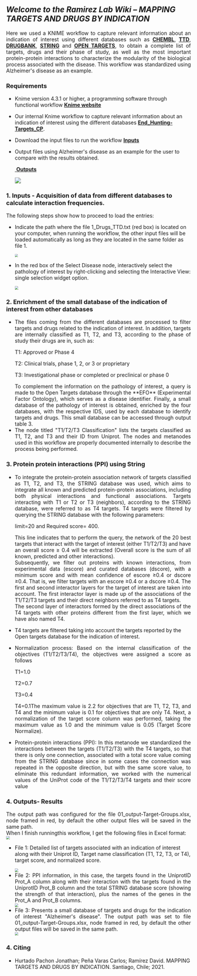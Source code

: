 ## *Welcome to the Ramirez Lab Wiki – MAPPING TARGETS AND DRUGS BY INDICATION*

<div align="justify">Here we used a KNIME workflow to capture relevant information about an indication of interest using different databases such as <a href="https://www.ebi.ac.uk/chembl" target="_blank"><b>CHEMBL</b></a></b>, <b><a href="http://db.idrblab.net/ttd/" target="_blank">TTD</a></b>, <b><a href="https://go.drugbank.com/" target="_blank"<b>DRUGBANK</b></a>, <b><a href="https://string-db.org/" target="_blank"<b>STRING</b></a> and <b><a href="https://www.opentargets.org/" target="_blank"<b>OPEN TARGETS</b></a>,  to obtain a complete list of targets, drugs and their phase of study, as well as the most important protein-protein interactions to characterize the modularity of the biological process associated with the disease. This workflow was standardized using Alzheimer's disease as an example.</div>

### Requirements

* Knime version 4.3.1 or higher, a programming software through functional workflow <b><a href="https://www.knime.com/" target="_blank">Knime website</a></b>

* Our internal Knime workflow to capture relevant information about an indication of interest using the different databases <a href="https://github.com/jdhurtadop2017/Mapping_Targets/raw/master/End_Hunting-Targets_CP.knwf">**End_Hunting-Targets_CP**</a>.

* Download the input files to run the workflow <a href="https://github.com/jdhurtadop2017/Mapping_Targets/raw/master/Inputs/Inputs.rar">**Inputs**</a>

* Output files using Alzheimer's disease as an example for the user to compare with the results obtained.

  <a href="https://github.com/jdhurtadop2017/Mapping_Targets/raw/master/Outputs/Outputs.rar"> **Outputs**</a>
  
  <a href=".\media\workflow.svg"  target="_blank">![](.\media\workflow.svg)</a>

###  1. Inputs - Acquisition of data from different databases to calculate interaction frequencies.

The following steps show how to proceed to load the entries:

* Indicate the path where the file 1_Drugs_TTD.txt (red box) is located on your computer, when running the workflow, the other input files will be loaded automatically as long as they are located in the same folder as file 1.

  <img src=".\media\input.png" style="zoom:50%;" />

* In the red box of the Select Disease node, interactively select the pathology of interest by right-clicking and selecting the Interactive View: single selection widget option.

  <img src=".\media\disease option.png" style="zoom:60%;" />

### 2. Enrichment of the small database of the indication of interest from other databases

* <div align="justify">The files coming from the different databases are processed to filter targets and drugs related to the indication of interest. In addition, targets are internally classified as T1, T2, and T3, according to the phase of study their drugs are in, such as:</div>

  T1: Approved or Phase 4

  T2: Clinical trials, phase 1, 2, or 3 or proprietary 

  T3: Investigational phase or completed or preclinical or phase 0

  <div align="justify">To complement the information on the pathology of interest, a query is made to the Open Targets database through the **EFO** (Experimental Factor Ontology), which serves as a disease identifier. Finally, a small database of the pathology of interest is obtained, enriched by the four databases, with the respective IDS, used by each database to identify targets and drugs. This small database can be accessed through output table 3. </div> 	

* <div align="justify">The node titled "T1/T2/T3 Classification" lists the targets classified as T1, T2, and T3 and their ID from Uniprot. The nodes and metanodes used in this workflow are properly documented internally to describe the process being performed.</div>

### 3. Protein protein interactions (PPI) using String

* <div align="justify">To integrate the protein-protein association network of targets classified as T1, T2, and T3, the STRING database was used, which aims to integrate all known and predicted protein-protein associations, including both physical interactions and functional associations. Targets interacting with T1 or T2 or T3 (neighbors), according to the STRING database, were referred to as T4 targets. T4 targets were filtered by querying the STRING database with the following parameters: </div>

  limit=20 and Required score= 400. 

  <div align="justify">This line indicates that to perform the query, the network of the 20 best targets that interact with the target of interest (either T1/T2/T3) and have an overall score ≥ 0.4 will be extracted (Overall score is the sum of all known, predicted and other interactions).</div> 

  <div align="justify">Subsequently, we filter out proteins with known interactions, from experimental data (escore) and curated databases (dscore), with a minimum score and with mean confidence of escore ≥0.4 or dscore ≥0.4. That is, we filter targets with an escore ≥0.4 or a dscore ≥0.4. The first and second interactor layers for the target of interest are taken into account. The first interactor layer is made up of the associations of the T1/T2/T3 targets and their direct neighbors referred to as T4 targets. </div>

  <div align="justify">The second layer of interactors formed by the direct associations of the T4 targets with other proteins different from the first layer, which we have also named T4.</div>

* T4 targets are filtered taking into account the targets reported by the Open targets database for the indication of interest. 

* <div align="justify">Normalization process: Based on the internal classification of the objectives (T1/T2/T3/T4), the  objectives were assigned a score as follows</div>

  T1=1.0

  T2=0.7 

  T3=0.4

  <div align="justify">T4=0.1The maximum value is 2.2 for objectives that are T1, T2, T3, and T4 and the minimum value is 0.1 for objectives that are only T4. Next, a normalization of the target score column was performed, taking the maximum value as 1.0 and the minimum value is 0.05 (Target Score Normalize).</div>
  
+ <div align="justify"> Protein-protein interactions (PPI): In this metanode we standardized the interactions between the targets (T1/T2/T3) with the T4 targets, so that there is only one connection, associated with a total score value coming from the STRING database since in some cases the connection was repeated in the opposite direction, but with the same score value, to eliminate this redundant information, we worked with the numerical values of the UniProt code of the T1/T2/T3/T4 targets and their score value</div>

### 4. Outputs- Results

<div align="justify">The output path was configured for the file 01_output-Target-Groups.xlsx, node framed in red, by default the other output files will be saved in the same path.</div>When I finish runningthis workflow, I get the following files in Excel format:

<img src=".\media\result1.png" style="zoom:60%;" />

* File 1: Detailed list of targets associated with an indication of interest along with their Uniprot ID, Target name classification (T1, T2, T3, or T4), target score, and normalized score.

  <img src=".\media\result 1.1.png" style="zoom:60%;" />

* <div align="justify">File 2: PPI information, in this case, the targets found in the UniprotID Prot_A column along with their interaction with the targets found in the UniprotID Prot_B column and the total STRING database score (showing the strength of that interaction), plus the names of the genes in the Prot_A and Prot_B columns.</div>

  <img src=".\media\result2.png" style="zoom:60%;" />

* <div align="justify">File 3: Presents a small database of targets and drugs for the indication of interest "Alzheimer's disease". The output path was set to file 01_output-Target-Groups.xlsx, node framed in red, by default the other output files will be saved in the same path.</div>

  <img src=".\media\result3.png" style="zoom:60%;" />

### 4. Citing

* Hurtado Pachon Jonathan; Peña Varas Carlos; Ramírez David. MAPPING TARGETS AND DRUGS BY INDICATION. Santiago, Chile; 2021.

  